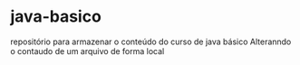 # java-basico
repositório para armazenar o conteúdo do curso de java básico
Alteranndo o contaudo de um arquivo de forma local